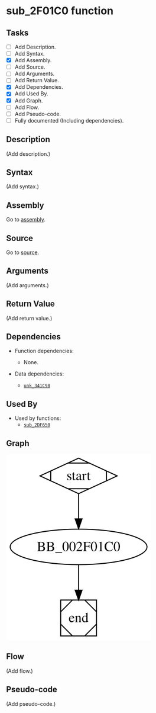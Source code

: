 # sub_2F01C0 function

## Tasks

- [ ] Add Description.
- [ ] Add Syntax.
- [X] Add Assembly.
- [ ] Add Source.
- [ ] Add Arguments.
- [ ] Add Return Value.
- [X] Add Dependencies.
- [X] Add Used By.
- [X] Add Graph.
- [ ] Add Flow.
- [ ] Add Pseudo-code.
- [ ] Fully documented (Including dependencies).

## Description

(Add description.)

## Syntax

(Add syntax.)

## Assembly

Go to [assembly](../asm/sub_2F01C0.asm).

## Source

Go to [source](../cc/sub_2F01C0.cc).

## Arguments

(Add arguments.)

## Return Value

(Add return value.)

## Dependencies

* Function dependencies:
  * None.

* Data dependencies:
  * [`unk_341C98`](unk_341C98.md)

## Used By

* Used by functions:
  * [`sub_2DF650`](sub_2DF650.md)

## Graph

![sub_2F01C0 Graph](../svg/sub_2F01C0.svg "sub_2F01C0 Graph")

## Flow

(Add flow.)

## Pseudo-code

(Add pseudo-code.)


